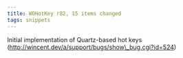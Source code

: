 ```yaml
---
title: WOHotKey r82, 15 items changed
tags: snippets
---
```


Initial implementation of Quartz-based hot keys (http://wincent.dev/a/support/bugs/show\_bug.cgi?id=524)
